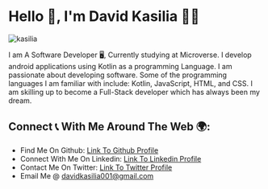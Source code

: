 # Hello 👋, I'm David Kasilia :technologist:

![kasilia](https://user-images.githubusercontent.com/83514256/184357781-18092879-aa44-442c-85cb-5bf738782ebc.png)

I am A Software Developer 🖥️, Currently studying at Microverse. I develop android applications using Kotlin as a programming Language. I am passionate about developing software. Some of the programming languages I am familiar with include: Kotlin, JavaScript, HTML, and CSS. I am skilling up to become a Full-Stack developer which has always been my dream.

## Connect :telephone_receiver: With Me Around The Web :earth_africa::
<ul>
<li>Find Me On Github: <a href="https://github.com/David-Kasilia">Link To Github Profile</a></li>
<li>Connect With Me On Linkedin: <a href="https://www.linkedin.com/in/david-kasilia-846241211/">Link To Linkedin Profile</a></li>
<li>Contact Me On Twitter: <a href="https://twitter.com/DavidKasilia">Link To Twitter Profile</a></li>
<li>Email Me @ <a href="davidkasilia001@gmail.com">davidkasilia001@gmail.com</a></li>
</ul>

